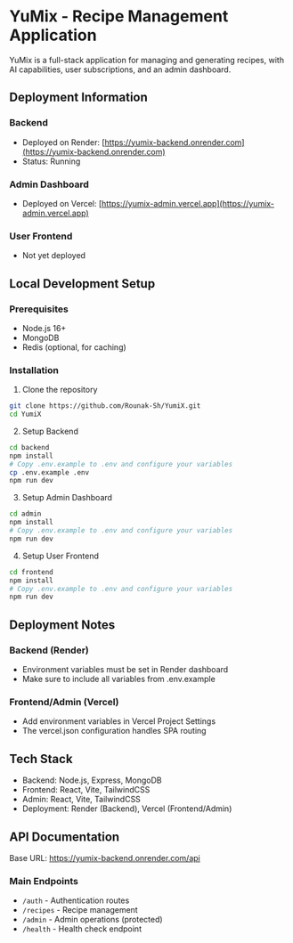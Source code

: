 # YuMix - Recipe Management Application

YuMix is a full-stack application for managing and generating recipes, with AI capabilities, user subscriptions, and an admin dashboard.

## Deployment Information

### Backend

- Deployed on Render: [https://yumix-backend.onrender.com](https://yumix-backend.onrender.com)
- Status: Running

### Admin Dashboard

- Deployed on Vercel: [https://yumix-admin.vercel.app](https://yumix-admin.vercel.app)

### User Frontend

- Not yet deployed

## Local Development Setup

### Prerequisites

- Node.js 16+
- MongoDB
- Redis (optional, for caching)

### Installation

1. Clone the repository

```bash
git clone https://github.com/Rounak-Sh/YumiX.git
cd YumiX
```

2. Setup Backend

```bash
cd backend
npm install
# Copy .env.example to .env and configure your variables
cp .env.example .env
npm run dev
```

3. Setup Admin Dashboard

```bash
cd admin
npm install
# Copy .env.example to .env and configure your variables
npm run dev
```

4. Setup User Frontend

```bash
cd frontend
npm install
# Copy .env.example to .env and configure your variables
npm run dev
```

## Deployment Notes

### Backend (Render)

- Environment variables must be set in Render dashboard
- Make sure to include all variables from .env.example

### Frontend/Admin (Vercel)

- Add environment variables in Vercel Project Settings
- The vercel.json configuration handles SPA routing

## Tech Stack

- Backend: Node.js, Express, MongoDB
- Frontend: React, Vite, TailwindCSS
- Admin: React, Vite, TailwindCSS
- Deployment: Render (Backend), Vercel (Frontend/Admin)

## API Documentation

Base URL: https://yumix-backend.onrender.com/api

### Main Endpoints

- `/auth` - Authentication routes
- `/recipes` - Recipe management
- `/admin` - Admin operations (protected)
- `/health` - Health check endpoint
